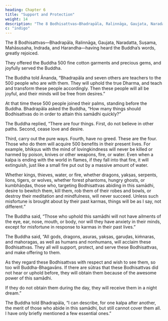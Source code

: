 ```yaml
---
heading: Chapter 6
title: "Support and Protection"
weight: 14
description: "The 8 Bodhisattvas—Bhadrapāla, Ralinnāga, Gaujata, Naradatta, Suṣama, Mahāsusaha, Indrada, and Harandha—having heard the Buddha’s words, greatly rejoiced"
c: "indigo"
---
```



The 8 Bodhisattvas—Bhadrapāla, Ralinnāga, Gaujata, Naradatta, Suṣama, Mahāsusaha, Indrada, and Harandha—having heard the Buddha’s words, greatly rejoiced. 

They offered the Buddha 500 fine cotton garments and precious gems, and joyfully served the Buddha.

The Buddha told Ānanda, “Bhadrapāla and seven others are teachers to the 500 people who are with them. They will uphold the true Dharma, and teach and transform these people accordingly. Then these people will all be joyful, and their minds will be free from desires.”

At that time these 500 people joined their palms, standing before the Buddha. Bhadrapāla asked the Buddha, “How many things should Bodhisattvas do in order to attain this samādhi quickly?”

The Buddha replied, “There are four things. First, do not believe in other paths. Second, cease love and desire. 

Third, carry out the pure ways. Fourth, have no greed. These are the four. Those who do them will acquire 500 benefits in their present lives. For example, bhikṣus with the mind of lovingkindness will never be killed or harmed by poison, knives or other weapons, fire, or water. Even when a kalpa is ending with the world in flames, if they fall into that fire, it will extinguish, just like a small fire put out by a massive amount of water. 

Whether kings, thieves, water, or fire, whether dragons, yakṣas, serpents, lions, tigers, or wolves, whether forest phantoms, hungry ghosts, or kumbhāṇḍas, those who, targeting Bodhisattvas abiding in this samādhi, desire to bewitch them, kill them, rob them of their robes and bowls, or destroy their meditation and mindfulness, will never succeed. Unless such misfortune is brought about by their past karmas, things will be as I say, not different.”

The Buddha said, “Those who uphold this samādhi will not have ailments of the eye, ear, nose, mouth, or body, nor will they have anxiety in their minds, except for misfortune in response to karmas in their past lives.”

The Buddha said, “All gods, dragons, asuras, yakṣas, garuḍas, kiṁnaras, and mahoragas, as well as humans and nonhumans, will acclaim these Bodhisattvas. They all will support, protect, and serve these Bodhisattvas, and make offering to them. 

As they regard these Bodhisattvas with respect and wish to see them, so too will Buddha-Bhagavāns. If there are sūtras that these Bodhisattvas did not hear or uphold before, they will obtain them because of the awesome power of this samādhi. 

If they do not obtain them during the day, they will receive them in a night dream.”

The Buddha told Bhadrapāla, “I can describe, for one kalpa after another, the merit of those who abide in this samādhi, but still cannot cover them all. I have only briefly mentioned a few essential ones.”
